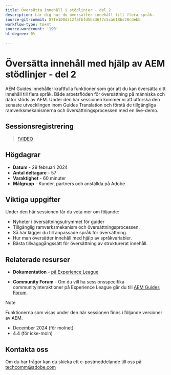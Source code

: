 ```yaml
---
title: Översätta innehåll i stödlinjer - del 2
description: Lär dig hur du översätter innehåll till flera språk.
source-git-commit: 87fe100d312fafbfd5b336f7c5ca618bc20cdebb
workflow-type: tm+mt
source-wordcount: '190'
ht-degree: 0%

---
```


# Översätta innehåll med hjälp av AEM stödlinjer - del 2

AEM Guides innehåller kraftfulla funktioner som gör att du kan översätta ditt innehåll till flera språk. Både arbetsflöden för översättning på människa och dator stöds av AEM. Under den här sessionen kommer vi att utforska den senaste utvecklingen inom Guides Translation och förstå de tillgängliga ramverksmekanismerna och översättningsprocessen med en live-demo.


## Sessionsregistrering

>[!VIDEO](https://video.tv.adobe.com/v/3427661/languagevariables-nativepdf-translation)

## Högdagrar

- **Datum** - 29 februari 2024
- **Antal deltagare** - 57
- **Varaktighet** - 60 minuter
- **Målgrupp** - Kunder, partners och anställda på Adobe

## Viktiga uppgifter

Under den här sessionen får du veta mer om följande:
- Nyheter i översättningsutrymmet för guider
- Tillgänglig ramverksmekanism och översättningsprocessen.
- Så här lägger du till anpassade språk för översättning.
- Hur man översätter innehåll med hjälp av språkvariabler.
- Bästa tillvägagångssätt för översättning av strukturerat innehåll.


## Relaterade resurser

- **Dokumentation** - [på Experience League](https://experienceleague.adobe.com/docs/experience-manager-guides/using/user-guide/translate-content/translation.html?lang=en)

- **Community Forum** - Om du vill ha sessionsspecifika communityinteraktioner på Experience League går du till  [AEM Guides Forum](https://experienceleaguecommunities.adobe.com/t5/experience-manager-guides/bd-p/xml-documentation-discussions).


>[!NOTE]
>
> Funktionerna som visas under den här sessionen finns i följande versioner av AEM.
> - December 2024 (för molnet)
> - 4.4 (för icke-moln)



## Kontakta oss

Om du har frågor kan du skicka ett e-postmeddelande till oss på <techcomm@adobe.com>

